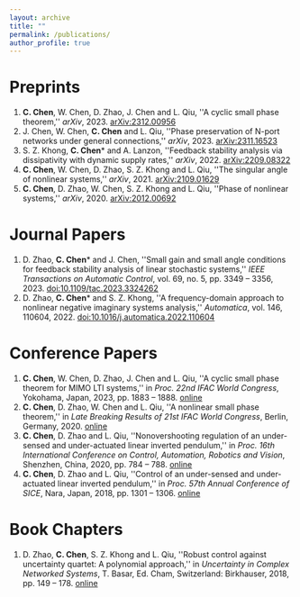 ```yaml
---
layout: archive
title: ""
permalink: /publications/
author_profile: true
---
```


Preprints
======
1. **C. Chen**, W. Chen, D. Zhao, J. Chen and L. Qiu, ''A cyclic small phase theorem,'' *arXiv*, 2023. [arXiv:2312.00956](https://arxiv.org/abs/2312.00956)
2. J. Chen, W. Chen, **C. Chen** and L. Qiu, ''Phase preservation of N-port networks under general connections,'' *arXiv*, 2023. [arXiv:2311.16523](https://arxiv.org/abs/2311.16523)
3. S. Z. Khong, **C. Chen*** and A. Lanzon, ''Feedback stability analysis via dissipativity with dynamic supply rates,'' *arXiv*, 2022. [arXiv:2209.08322](https://arxiv.org/abs/2209.08322)
4. **C. Chen**, W. Chen, D. Zhao, S. Z. Khong and L. Qiu, ''The singular angle of nonlinear systems,'' *arXiv*, 2021. [arXiv:2109.01629](https://arxiv.org/abs/2109.01629)
5. **C. Chen**, D. Zhao, W. Chen, S. Z. Khong and L. Qiu, ''Phase of nonlinear systems,'' *arXiv*, 2020. [arXiv:2012.00692](https://arxiv.org/abs/2012.00692)

Journal Papers
======
1. D. Zhao,  **C. Chen*** and J. Chen, ''Small gain and small angle conditions for feedback stability analysis of linear stochastic systems,'' *IEEE Transactions on Automatic Control*, vol. 69, no. 5, pp. 3349 – 3356, 2023. [doi:10.1109/tac.2023.3324262](https://doi.org/10.1109/tac.2023.3324262)
2. D. Zhao, **C. Chen*** and S. Z. Khong, ''A frequency-domain approach to nonlinear negative imaginary systems analysis,'' *Automatica*, vol. 146, 110604, 2022. [doi:10.1016/j.automatica.2022.110604](https://doi.org/10.1016/j.automatica.2022.110604)


Conference Papers
======
1. **C. Chen**, W. Chen, D. Zhao, J. Chen and L. Qiu, ''A cyclic small phase theorem for MIMO LTI systems,'' in *Proc. 22nd IFAC World Congress*, Yokohama, Japan, 2023, pp. 1883 – 1888. [online](https://doi.org/10.1016/j.ifacol.2023.10.1906)
2. **C. Chen**, D. Zhao, W. Chen and L. Qiu, ''A nonlinear small phase theorem,'' in *Late Breaking Results of 21st IFAC World Congress*, Berlin, Germany, 2020. [online](https://ifatwww.et.uni-magdeburg.de/ifac2020/media/pdfs/4488.pdf)
3. **C. Chen**, D. Zhao and L. Qiu, ''Nonovershooting regulation of an under-sensed and under-actuated linear inverted pendulum,'' in *Proc. 16th International Conference on Control, Automation, Robotics and Vision*, Shenzhen, China, 2020, pp. 784 – 788. [online](https://doi.org/10.1109/ICARCV50220.2020.9305461)
4. **C. Chen**, D. Zhao and L. Qiu, ''Control of an under-sensed and under-actuated linear inverted pendulum,'' in *Proc. 57th Annual Conference of SICE*, Nara, Japan, 2018, pp. 1301 – 1306. [online](https://doi.org/10.23919/SICE.2018.8492573)

Book Chapters
======
1. D. Zhao, **C. Chen**, S. Z. Khong and L. Qiu, ''Robust control against uncertainty quartet: A polynomial approach,'' in *Uncertainty in Complex Networked Systems*, T. Basar, Ed. Cham, Switzerland: Birkhauser, 2018, pp. 149 – 178. [online](https://doi.org/10.1007/978-3-030-04630-9_4)
